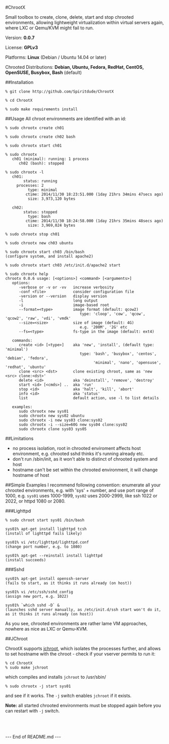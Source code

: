 #ChrootX

Small toolbox to create, clone, delete, start and stop chrooted environments, allowing lightweight virtualization within virtual servers again, where LXC or Qemu/KVM might fail to run.

Version: <b>0.0.7</b>

License: <b>GPLv3</b>

Platforms: <b>Linux</b> (Debian / Ubuntu 14.04 or later)

Chrooted Distributions: <b>Debian, Ubuntu, Fedora, RedHat, CentOS, OpenSUSE, Busybox, Bash</b> (default)

##Installation

```
% git clone http://github.com/Spiritdude/ChrootX

% cd ChrootX

% sudo make requirements install
```

##Usage
All chroot environments are identified with an id:
```
% sudo chrootx create ch01

% sudo chrootx create ch02 bash

% sudo chrootx start ch01

% sudo chrootx 
   ch01 (minimal): running: 1 process
      ch02 (bash): stopped

% sudo chrootx -l
   ch01:
        status: running
     processes: 2
          type: minimal
         ctime: 2014/11/30 18:23:51.000 (1day 21hrs 34mins 47secs ago)
          size: 3,973,120 bytes
        
   ch02:
        status: stopped
          type: bash
         ctime: 2014/11/30 18:24:58.000 (1day 21hrs 35mins 48secs ago)
          size: 3,969,024 bytes

% sudo chrootx stop ch01

% sudo chrootx new ch03 ubuntu

% sudo chrootx start ch03 /bin/bash
(configure system, and install apache2)

% sudo chrootx start ch03 /etc/init.d/apache2 start

% sudo chrootx help
chrootx 0.0.6 usage: [<options>] <command> [<arguments>]
   options:
      -verbose or -v or -vv   increase verbosity
      -conf <file>            consider configuration file
      -version or --version   display version
      -l                      long output
      -i                      image-based root 
      --format=<type>         image format (default: qcow2)
                                 type: 'cloop', 'cow', 'qcow', 'qcow2', 'raw', 'vdi', 'vmdk'
      --size=<size>           size of image (default: 4G)
                                 e.g. '200M', '2G' etc
      --fs=<type>             fs-type in the image (default: ext4)
      
   commands:
      create <id> [<type>]    aka 'new', 'install', (default type: 'minimal')
                                 type: 'bash', 'busybox', 'centos', 'debian', 'fedora', 
                                       'minimal', 'nano', 'opensuse', 'redhat', 'ubuntu'
      clone <src> <dst>       clone existing chroot, same as 'new <src> clone:<dst>'
      delete <id>             aka 'deinstall', 'remove', 'destroy'
      start <id> [<cmds>] ..  aka 'run'
      stop <id>               aka 'halt', 'kill', 'abort'
      info <id>               aka 'status'
      list                    default action, use -l to list details

   examples:
      sudo chrootx new sys01 
      sudo chrootx new sys02 ubuntu
      sudo chrootx -i new sys03 clone:sys02
      sudo chrootx -i --size=60G new sys04 clone:sys02
      sudo chrootx clone sys03 sys05
```

##Limitations
<ul>
<li>no process isolation, root in chrooted enviroment affects host environment, e.g. chrooted sshd thinks it's running already etc.
<li>don't run /sbin/init, as it won't able to distinct of chrooted system and host
<li>hostname can't be set within the chrooted environment, it will change hostname of host 
</ul>

##Simple Examples
I recommend following convention: enumerate all your chrooted environments, e.g. with 'sys' + number, and 
use port range of 1000, e.g. `sys01` uses 1000-1999, `sys02` uses 2000-2999, like ssh 1022 or 2022, or httpd 1080 or 2080.


###Lighttpd
```
% sudo chroot start sys01 /bin/bash

sys01% apt-get install lighttpd tcsh
(install of lighttpd fails likely)

sys01% vi /etc/lighttpd/lighttpd.conf
(change port number, e.g. to 1080)

sys01% apt-get --reinstall install lighttpd
(install succeeds)
```
###Sshd
```
sys01% apt-get install openssh-server
(fails to start, as it thinks it runs already (on host))

sys01% vi /etc/ssh/sshd_config
(assign new port, e.g. 1022)

sys01% `which sshd -D` &
(launches sshd server manually, as /etc/init.d/ssh start won't do it, as it thinks it runs already (on host))
```

As you see, chrooted environments are rather lame VM approaches, nowhere as nice as LXC or Qemu-KVM.

##JChroot

ChrootX supports [jchroot](https://github.com/vincentbernat/jchroot), which isolates the processes further, and allows to set hostname with the chroot - check if your vserver permits to run it:
```
% cd ChrootX
% sudo make jchroot
```
which compiles and installs `jchroot` to /usr/sbin/
```
% sudo chrootx -j start sys01
```
and see if it works. The `-j` switch enables `jchroot` if it exists.

<b>Note:</b> all started chrooted environments must be stopped again before you can restart with `-j` switch.


<br><br><br>
--- End of README.md ---
